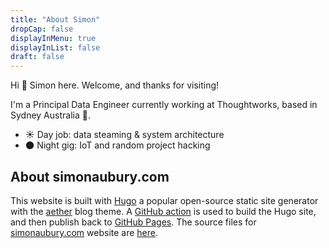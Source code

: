 ```yaml
---
title: "About Simon"
dropCap: false
displayInMenu: true
displayInList: false
draft: false
---
```


Hi 👋  Simon here.  Welcome, and thanks for visiting!

I'm a Principal Data Engineer currently working at Thoughtworks, based in Sydney Australia 🦘.  

- ☀️ Day job: data steaming & system architecture
- 🌑 Night gig: IoT and random project hacking


## About simonaubury.com

This website is built with [Hugo](https://gohugo.io/) a popular open-source static site generator with the [aether](https://themes.gohugo.io/themes/aether/) blog theme. A [GitHub action](https://github.com/saubury/saubury-hugo/blob/main/.github/workflows/deploy_me.yml) is used to build the Hugo site, and then publish back to [GitHub Pages](https://pages.github.com/). The source files for [simonaubury.com](https://simonaubury.com) website are [here](https://github.com/saubury/saubury-hugo). 